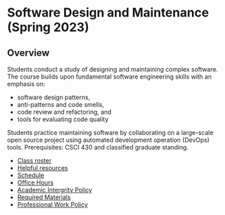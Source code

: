 # Software Design and Maintenance (Spring 2023)

## Overview

Students conduct a study of designing and maintaining complex software. The course builds upon fundamental software engineering skills with an emphasis on:

- software design patterns,
- anti-patterns and code smells,
- code review and refactoring, and
- tools for evaluating code quality

Students practice maintaining software by collaborating on a large-scale open source project using automated development operation (DevOps) tools. Prerequisites: CSCI 430 and classified graduate standing.

- [Class roster](roster.md)
- [Helpful resources](resources.md)
- [Schedule](schedule.md)
- [Office Hours](office_hours.md)
- [Academic Intergrity Policy](integrity-policy.md)
- [Required Materials](materials.md)
- [Professional Work Policy](professionalism.md)
